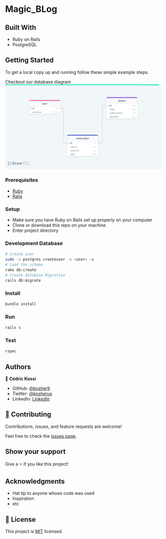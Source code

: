 # Magic_BLog

## Built With

- Ruby on Rails
- PostgreSQL

## Getting Started

To get a local copy up and running follow these simple example steps.

Checkout our database diagram ![here](doctor_uml.png)

### Prerequisites

- [Ruby](https://www.ruby-lang.org/en/)
- [Rails](https://gorails.com/)

### Setup

- Make sure you have Ruby on Rails set up properly on your computer
- Clone or download this repo on your machine
- Enter project directory

### Development Database

```sh
# Create user
sudo -u postgres createuser -e <user> -s
# Load the schema
rake db:create
# Create database Migration
rails db:migrate
```

### Install

```sh
bundle install
```

### Run

```sh
rails s
```

### Test

```sh
rspec
```

## Authors

👤 **Cédric Kossi**

- GitHub: [@kosher9](https://github.com/kosher9)
- Twitter: [@kosherus](https://twitter.com/kosherus)
- LinkedIn: [LinkedIn](https://linkedin.com/in/lionel-c%C3%A9dric-kossi-323042172)

## 🤝 Contributing

Contributions, issues, and feature requests are welcome!

Feel free to check the [issues page](../../issues/).

## Show your support

Give a ⭐️ if you like this project!

## Acknowledgments

- Hat tip to anyone whose code was used
- Inspiration
- etc

## 📝 License

This project is [MIT](./MIT.md) licensed.
